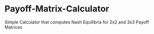 # Payoff-Matrix-Calculator

Simple Calculator that computes Nash Equilibria for 2x2 and 3x3 Payoff Matrices 
